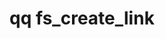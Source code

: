---
category: fs
command: fs_create_link
keywords: qq, qq_cli, fs_create_link
optional_options:
- alternate: []
  help: Parent directory path
  name: --path
  required: false
- alternate: []
  help: Parent directory ID
  name: --id
  required: false
- alternate: []
  help: Link target
  name: --target
  required: true
- alternate: []
  help: New link name
  name: --name
  required: true
permalink: /qq-cli-command-guide/fs/fs_create_link.html
positional_options: []
sidebar: qq_cli_command_reference_sidebar
summary: This section explains how to use the <code>qq fs_create_link</code> command.
synopsis: Create a new link
title: qq fs_create_link
usage: qq fs_create_link [-h] (--path PATH | --id ID) --target TARGET --name NAME
zendesk_source: qq CLI Command Guide

---